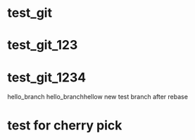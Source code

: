# test_git
# test_git_123
# test_git_1234
hello_branch
hello_branchhellow new test branch after rebase

# test for cherry pick